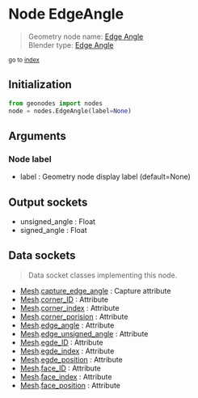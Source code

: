 
# Node EdgeAngle

> Geometry node name: [Edge Angle](https://docs.blender.org/manual/en/latest/modeling/geometry_nodes/mesh/edge_angle.html)<br>
  Blender type: [Edge Angle](https://docs.blender.org/api/current/bpy.types.GeometryNodeInputMeshEdgeAngle.html)
  
<sub>go to [index](/docs/index.md)</sub>

Initialization
--------------

```python
from geonodes import nodes
node = nodes.EdgeAngle(label=None)
```



## Arguments


### Node label

- label : Geometry node display label (default=None)

## Output sockets

- unsigned_angle : Float
- signed_angle : Float

## Data sockets

> Data socket classes implementing this node.
  
  
- [Mesh](/docs/sockets/Mesh.md).[capture_edge_angle](/docs/sockets/Mesh.md#capture_edge_angle) : Capture attribute
- [Mesh](/docs/sockets/Mesh.md).[corner_ID](/docs/sockets/Mesh.md#corner_id) : Attribute
- [Mesh](/docs/sockets/Mesh.md).[corner_index](/docs/sockets/Mesh.md#corner_index) : Attribute
- [Mesh](/docs/sockets/Mesh.md).[corner_porision](/docs/sockets/Mesh.md#corner_porision) : Attribute
- [Mesh](/docs/sockets/Mesh.md).[edge_angle](/docs/sockets/Mesh.md#edge_angle) : Attribute
- [Mesh](/docs/sockets/Mesh.md).[edge_unsigned_angle](/docs/sockets/Mesh.md#edge_unsigned_angle) : Attribute
- [Mesh](/docs/sockets/Mesh.md).[egde_ID](/docs/sockets/Mesh.md#egde_id) : Attribute
- [Mesh](/docs/sockets/Mesh.md).[egde_index](/docs/sockets/Mesh.md#egde_index) : Attribute
- [Mesh](/docs/sockets/Mesh.md).[egde_position](/docs/sockets/Mesh.md#egde_position) : Attribute
- [Mesh](/docs/sockets/Mesh.md).[face_ID](/docs/sockets/Mesh.md#face_id) : Attribute
- [Mesh](/docs/sockets/Mesh.md).[face_index](/docs/sockets/Mesh.md#face_index) : Attribute
- [Mesh](/docs/sockets/Mesh.md).[face_position](/docs/sockets/Mesh.md#face_position) : Attribute
  

